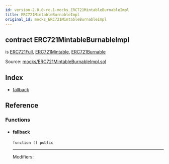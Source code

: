```yaml
---
id: version-2.0.0-rc.1-mocks_ERC721MintableBurnableImpl
title: ERC721MintableBurnableImpl
original_id: mocks_ERC721MintableBurnableImpl
---
```


<div class="contract-doc"><div class="contract"><h2 class="contract-header"><span class="contract-kind">contract</span> ERC721MintableBurnableImpl</h2><p class="base-contracts"><span>is</span> <a href="token_ERC721_ERC721Full.html">ERC721Full</a><span>, </span><a href="token_ERC721_ERC721Mintable.html">ERC721Mintable</a><span>, </span><a href="token_ERC721_ERC721Burnable.html">ERC721Burnable</a></p><div class="source">Source: <a href="https://github.com/OpenZeppelin/zeppelin-solidity/blob/v2.0.0-rc.1/contracts/mocks/ERC721MintableBurnableImpl.sol" target="_blank">mocks/ERC721MintableBurnableImpl.sol</a></div></div><div class="index"><h2>Index</h2><ul><li><a href="mocks_ERC721MintableBurnableImpl.html#">fallback</a></li></ul></div><div class="reference"><h2>Reference</h2><div class="functions"><h3>Functions</h3><ul><li><div class="item function"><span id="fallback" class="anchor-marker"></span><h4 class="name">fallback</h4><div class="body"><code class="signature">function <strong></strong><span>() </span><span>public </span></code><hr/><dl><dt><span class="label-modifiers">Modifiers:</span></dt><dd></dd></dl></div></div></li></ul></div></div></div>
